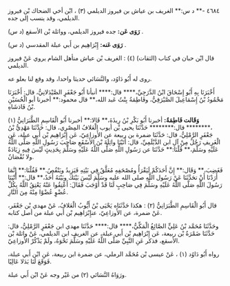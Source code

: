 ٤٦٨٤ -** د س:** الغريف بن عياش بن فيروز الديلمي (٣) ، ابْن أخي الضحاك بْن فيروز الديلمي، وقد ينسب إلى جده.

**رَوَى عَن:** جده فيروز الديلمي، وواثلة بْن الأسقع (د س) .

**رَوَى عَنه:** إِبْرَاهِيم بن أَبي عبلة المقدسي (د س) .

قال ابْن حبان في كتاب (الثقات) (٤) : الغريف بْن عياش منأهل الشام يروي عَنْ فيروز الديلمي.

روى له أَبُو دَاوُد، والنَّسَائي حديثا واحدا، وقد وقع لنا بعلو عه.

أَخْبَرَنَا بِهِ أَبُو إِسْحَاقَ ابْنُ الدَّرَجِيِّ،**** قال:**** أنبأنا أَبُو جَعْفَرٍ الصَّيْدَلانِيُّ، قال: أَخْبَرَنَا مَحْمُودُ بْنُ إِسْمَاعِيلَ الصَّيْرَفِيُّ، وفَاطِمَةُ بِنْتُ عَبد الله،** قال محمود:** أخبرنا أبو الْحُسَيْنِ بْنُ فَاذشَاهِ.

**وَقَالت فَاطِمَةُ:** أخبرنا أَبُو بَكْرِ بْنُ رِيذَةَ،** قَالا:** أخبرنا أَبُو الْقَاسِمِ الطَّبَرَانِيُّ (١) ،******** قال:******** حَدَّثَنَا يحيى بْن أيوب الْعَلافُ المِصْرِي، قال: حَدَّثَنَا مَهْدِيُّ بْنُ جَعْفَرٍ الرَّمْلِيُّ، قال: حَدَّثَنَا ضمرة بن ربيعة عن الأَوزاعِيّ، عَن إِبْرَاهِيم بْن أَبي عبلة، عَنِ الْغَرِيفِ رَجُلٌ مِنْ آلِ ابن الدَّيْلَمِيِّ، قال: أَتَيْنَا واثِلَةَ بْنَ الأَسْقَعِ صَاحِبَ رَسُولِ اللَّهِ صَلَّى اللَّهُ عَلَيْهِ وسَلَّمَ،** قُلْنَا:** حَدَّثَنَا عن رَسُولِ اللَّهِ صَلَّى اللَّهُ عَلَيْهِ وسَلَّمَ بِحَدِيثٍ لَيْسَ فِيهِ زِيَادَةٌ ولا نُقْصَانٌ.

فَغَضِبَ،** وَقَال:** إِنَّ أَحَدَكُمْ لَيَقْرَأُ ومُصْحَفِهِ مُعَلَّقٌ فِي بَيْتِهِ فَيَزِيدُ ويَنْقُصُ.** فَقُلْنَا:** إِنَّمَا أَرَدْنَا أَنْ تحَدَّثَنَا عَنْ رَسُول اللَّهِ صلى الله عليه وسَلَّمَ لَيْسَ بَيْنَكَ وبَيْنَهُ أَحَدٌ،** قال:** أَتْيَنَا رَسُولَ اللَّهِ صَلَّى اللَّهُ عَلَيْهِ وسَلَّمَ فِي صَاحِبٍ لَنَا قَدْ أَوْجَبَ فَقَالَ: أَعْتِقُوا عَنْهُ يَعْتِقُ اللَّهُ بِكُلِّ عُضْوٍ عُضْوًا مِنْهُ مِنَ النَّارِ.

قال أَبُو الْقَاسِمِ الطَّبَرَانِيُّ (٢) : هكذا حَدَّثَنَاه يَحْيَى بْنُ أَيُّوبُ الْعَلافُ، عَنْ مهدي بْن جَعْفَر، عَنْ ضمرة، عن الأَوزاعِيّ، عنإِبْرَاهِيم بْن أَبي عبلة من أصل كتابه.

وحَدَّثَنَا مُحَمَّد بْنُ عَلِيٍّ الصَّائِغُ الْمَكِّيُّ،**** قال:**** حَدَّثَنَا مهدي ابن جَعْفَرٍ الرَّمْلِيُّ، قال: حَدَّثَنَا ضَمْرَةُ بْن ربيعة، عَن إِبْرَاهِيم بْن أَبي عبلة، عن الغريف ابن الديلمي، عَنْ واثلة بْن الأسقع، فذكر عَنِ النَّبِيِّ صَلَّى اللَّهُ عَلَيْهِ وسَلَّمَ نَحْوَهُ، ولَمْ يَذْكُرْ الأَوزاعِيّ.

رواه أَبُو دَاوُد (١) ، عَنْ عيسى بْن مُحَمَّد الرملي، عن ضمرة ابن ربيعة، عَنِ ابْن أَبي عبلة، فَوَقَعَ لَنَا بَدَلا عَالِيًا.

ورَوَاهُ النَّسَائي (٢) من غَيْر وجه عَنْ ابْن أَبي عبلة.